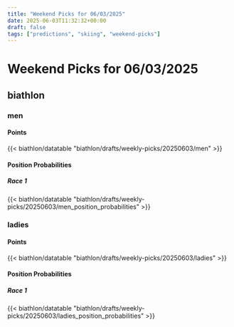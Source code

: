 ```yaml
---
title: "Weekend Picks for 06/03/2025"
date: 2025-06-03T11:32:32+00:00
draft: false
tags: ["predictions", "skiing", "weekend-picks"]
---
```


# Weekend Picks for 06/03/2025

## biathlon

### men

#### Points

{{< biathlon/datatable "biathlon/drafts/weekly-picks/20250603/men" >}}

#### Position Probabilities

##### Race 1

{{< biathlon/datatable "biathlon/drafts/weekly-picks/20250603/men_position_probabilities" >}}

### ladies

#### Points

{{< biathlon/datatable "biathlon/drafts/weekly-picks/20250603/ladies" >}}

#### Position Probabilities

##### Race 1

{{< biathlon/datatable "biathlon/drafts/weekly-picks/20250603/ladies_position_probabilities" >}}

